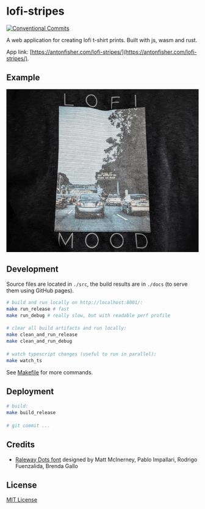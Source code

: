 # lofi-stripes

[![Conventional Commits](https://img.shields.io/badge/Conventional%20Commits-1.0.0-green.svg)](https://conventionalcommits.org)

A web application for creating lofi t-shirt prints.
Built with js, wasm and rust.

App link: [https://antonfisher.com/lofi-stripes/](https://antonfisher.com/lofi-stripes/).

## Example

![photo that shows a t-shirt with a print created in the app](./docs/data/demo.jpeg)

## Development

Source files are located in `./src`, the build results are in `./docs`
(to serve them using GitHub pages).

```bash
# build and run locally on http://localhost:8001/:
make run_release # fast
make run_debug # really slow, but with readable perf profile

# clear all build artifacts and run locally:
make clean_and_run_release
make clean_and_run_debug

# watch typescript changes (useful to run in parallel):
make watch_ts
```

See [Makefile](./Makefile) for more commands.

## Deployment

```bash
# build:
make build_release

# git commit ...
```

## Credits

- [Raleway Dots font](https://fonts.google.com/specimen/Raleway+Dots/about?query=raleway+dots) designed by Matt McInerney, Pablo Impallari, Rodrigo Fuenzalida, Brenda Gallo

## License

[MIT License](./LICENSE)
